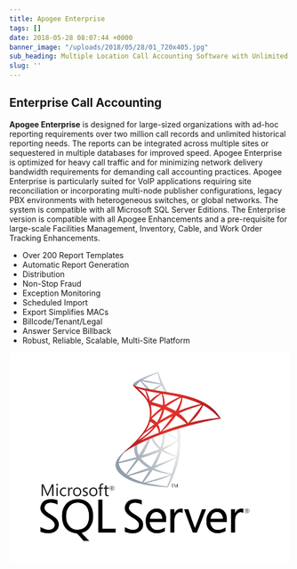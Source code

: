 ```yaml
---
title: Apogee Enterprise
tags: []
date: 2018-05-28 08:07:44 +0000
banner_image: "/uploads/2018/05/28/01_720x405.jpg"
sub_heading: Multiple Location Call Accounting Software with Unlimited reporting
slug: ''
---
```

## Enterprise Call Accounting

**Apogee Enterprise** is designed for large-sized organizations with ad-hoc reporting requirements over two million call records and unlimited historical reporting needs. The reports can be integrated across multiple sites or sequestered in multiple databases for improved speed. Apogee Enterprise is optimized for heavy call traffic and for minimizing network delivery bandwidth requirements for demanding call accounting practices. Apogee Enterprise is particularly suited for VoIP applications requiring site reconciliation or incorporating multi-node publisher configurations, legacy PBX environments with heterogeneous switches, or global networks. The system is compatible with all Microsoft SQL Server Editions. The Enterprise version is compatible with all Apogee Enhancements and a pre-requisite for large-scale Facilities Management, Inventory, Cable, and Work Order Tracking Enhancements.

* Over 200 Report Templates
* Automatic Report Generation
* Distribution
* Non-Stop Fraud
* Exception Monitoring
* Scheduled Import
* Export Simplifies MACs
* Billcode/Tenant/Legal
* Answer Service Billback
* Robust, Reliable, Scalable, Multi-Site Platform

![](/uploads/2018/05/28/Microsoft-SQL-Server.png)
